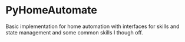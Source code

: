# PyHomeAutomate
Basic implementation for home automation with interfaces for skills and state management and some common skills I though off.
